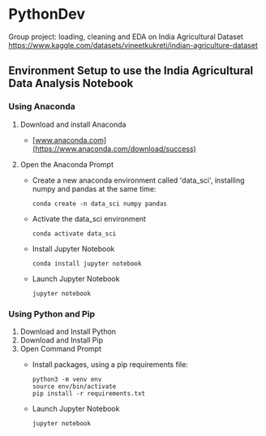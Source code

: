 # PythonDev
Group project: loading, cleaning and EDA on India Agricultural Dataset
https://www.kaggle.com/datasets/vineetkukreti/indian-agriculture-dataset

## Environment Setup to use the India Agricultural Data Analysis Notebook
### Using Anaconda

1. Download and install Anaconda
   - [www.anaconda.com](https://www.anaconda.com/download/success)
  
2. Open the Anaconda Prompt
   - Create a new anaconda environment called 'data_sci', installing numpy and pandas at the same time:
     
     ```
     conda create -n data_sci numpy pandas
     ```
     
   - Activate the data_sci environment

     ```
     conda activate data_sci
     ```
     
   - Install Jupyter Notebook

     ```
     conda install jupyter notebook   
     ```
     
   - Launch Jupyter Notebook
     
     ```
     jupyter notebook
     ```

### Using Python and Pip

1. Download and Install Python
2. Download and Install Pip
3. Open Command Prompt
   - Install packages, using a pip requirements file:
     
     ```
     python3 -m venv env
     source env/bin/activate
     pip install -r requirements.txt
     ```
   - Launch Jupyter Notebook

     ```
     jupyter notebook
     ```


